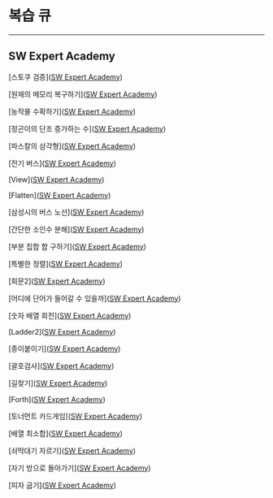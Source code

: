 # 복습 큐

---

## SW Expert Academy

[스토쿠 검증]([SW Expert Academy](https://swexpertacademy.com/main/code/problem/problemDetail.do?contestProbId=AV5Psz16AYEDFAUq))

[원재의 메모리 복구하기]([SW Expert Academy](https://swexpertacademy.com/main/code/problem/problemDetail.do))

[농작물 수확하기]([SW Expert Academy](https://swexpertacademy.com/main/code/problem/problemDetail.do))

[정곤이의 단조 증가하는 수]([SW Expert Academy](https://swexpertacademy.com/main/code/problem/problemDetail.do))

[파스칼의 삼각형]([SW Expert Academy](https://swexpertacademy.com/main/code/problem/problemDetail.do?contestProbId=AV5P0-h6Ak4DFAUq))

[전기 버스]([SW Expert Academy](https://swexpertacademy.com/main/learn/course/lectureProblemViewer.do))

[View]([SW Expert Academy](https://swexpertacademy.com/main/code/problem/problemDetail.do?contestProbId=AV134DPqAA8CFAYh))

[Flatten]([SW Expert Academy](https://swexpertacademy.com/main/code/problem/problemDetail.do?contestProbId=AV139KOaABgCFAYh))

[삼성시의 버스 노선]([SW Expert Academy](https://swexpertacademy.com/main/code/problem/problemDetail.do))

[간단한 소인수 분해]([SW Expert Academy](https://swexpertacademy.com/main/code/problem/problemDetail.do?contestProbId=AV5Pl0Q6ANQDFAUq))

[부분 집합 합 구하기]([SW Expert Academy](https://swexpertacademy.com/main/code/userProblem/userProblemDetail.do?contestProbId=AV2b78P6ABoBBASw))

[특별한 정렬]([SW Expert Academy](https://swexpertacademy.com/main/learn/course/lectureProblemViewer.do))

[회문2]([SW Expert Academy](https://swexpertacademy.com/main/code/problem/problemDetail.do?contestProbId=AV14Rq5aABUCFAYi))

[어디에 단어가 들어갈 수 있을까]([SW Expert Academy](https://swexpertacademy.com/main/code/problem/problemDetail.do?contestProbId=AV5PuPq6AaQDFAUq))

[숫자 배열 회전]([SW Expert Academy](https://swexpertacademy.com/main/code/problem/problemDetail.do?contestProbId=AV5Pq-OKAVYDFAUq))

[Ladder2]([SW Expert Academy](https://swexpertacademy.com/main/code/problem/problemDetail.do?contestProbId=AV14BgD6AEECFAYh))

[종이붙이기]([SW Expert Academy](https://swexpertacademy.com/main/learn/course/lectureProblemViewer.do))

[괄호검사]([SW Expert Academy](https://swexpertacademy.com/main/learn/course/lectureProblemViewer.do))

[길찾기]([SW Expert Academy](https://swexpertacademy.com/main/code/problem/problemDetail.do?contestProbId=AV14geLqABQCFAYD))

[Forth]([SW Expert Academy](https://swexpertacademy.com/main/learn/course/lectureProblemViewer.do))

[토너먼트 카드게임]([SW Expert Academy](https://swexpertacademy.com/main/learn/course/lectureProblemViewer.do))

[배열 최소합]([SW Expert Academy](https://swexpertacademy.com/main/learn/course/lectureProblemViewer.do))

[쇠막대기 자르기]([SW Expert Academy](https://swexpertacademy.com/main/code/problem/problemDetail.do?contestProbId=AWVl47b6DGMDFAXm))

[자기 방으로 돌아가기]([SW Expert Academy](https://swexpertacademy.com/main/code/problem/problemDetail.do?contestProbId=AWNcJ2sapZMDFAV8))

[피자 굽기]([SW Expert Academy](https://swexpertacademy.com/main/learn/course/lectureProblemViewer.do))


